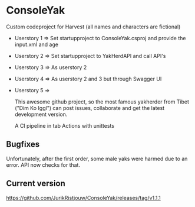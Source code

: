 # ConsoleYak

Custom codeproject for Harvest (all names and characters are fictional)

* Userstory 1 => Set startupproject to ConsoleYak.csproj and provide the input.xml and age
* Userstory 2 => Set startupproject to YakHerdAPI and call API's
* Userstory 3 => As userstory 2 
* Userstory 4 => As userstory 2 and 3 but through Swagger UI
* Userstory 5 => 

  This awesome github project, so the most famous yakherder from Tibet ("Dim Ko Iggl") can post issues, collaborate and get the latest development version.

  A CI pipeline in tab Actions with unittests

## Bugfixes 
Unfortunately, after the first order, some male yaks were harmed due to an error. API now checks for that.

## Current version
https://github.com/JurikRistjouw/ConsoleYak/releases/tag/v1.1.1
